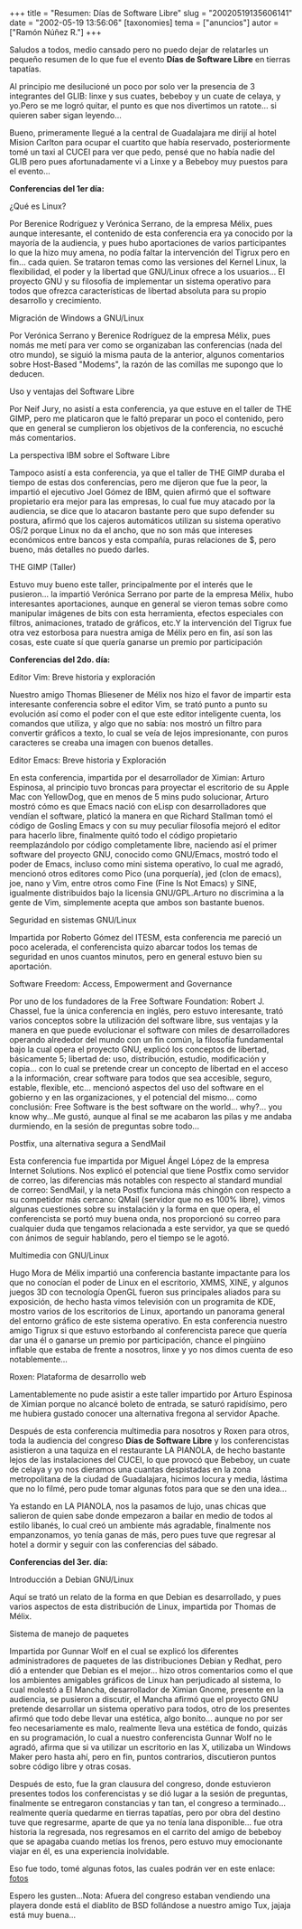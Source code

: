 +++
title = "Resumen: Días de Software Libre"
slug = "20020519135606141"
date = "2002-05-19 13:56:06"
[taxonomies]
tema = ["anuncios"]
autor = ["Ramón Núñez R."]
+++

Saludos a todos, medio cansado pero no puedo dejar de relatarles un
pequeño resumen de lo que fue el evento **Días de Software Libre** en
tierras tapatías.  
  
Al principio me desilucioné un poco por solo ver la presencia de 3
integrantes del GLIB: linxe y sus cuates, bebeboy y un cuate de celaya,
y yo.Pero se me logró quitar, el punto es que nos divertimos un
ratote... si quieren saber sigan leyendo...

<!-- more -->
Bueno, primeramente llegué a la central de Guadalajara me dirijí al
hotel Mision Carlton para ocupar el cuartito que había reservado,
posteriormente tomé un taxi al CUCEI para ver que pedo, pensé que no
había nadie del GLIB pero pues afortunadamente vi a Linxe y a Bebeboy
muy puestos para el evento...  
  
**Conferencias del 1er día:**  
  
¿Qué es Linux?  
  
Por Berenice Rodríguez y Verónica Serrano, de la empresa Mélix, pues
aunque interesante, el contenido de esta conferencia era ya conocido por
la mayoría de la audiencia, y pues hubo aportaciones de varios
participantes lo que la hizo muy amena, no podía faltar la intervención
del Tigrux pero en fin... cada quien. Se trataron temas como las
versiones del Kernel Linux, la flexibilidad, el poder y la libertad que
GNU/Linux ofrece a los usuarios... El proyecto GNU y su filosofía de
implementar un sistema operativo para todos que ofrezca características
de libertad absoluta para su propio desarrollo y crecimiento.  
  
Migración de Windows a GNU/Linux  
  
Por Verónica Serrano y Berenice Rodríguez de la empresa Mélix, pues
nomás me metí para ver como se organizaban las conferencias (nada del
otro mundo), se siguió la misma pauta de la anterior, algunos
comentarios sobre Host-Based "Modems", la razón de las comillas me
supongo que lo deducen.  
  
Uso y ventajas del Software Libre  
  
Por Neif Jury, no asistí a esta conferencia, ya que estuve en el taller
de THE GIMP, pero me platicaron que le faltó preparar un poco el
contenido, pero que en general se cumplieron los objetivos de la
conferencia, no escuché más comentarios.  
  
La perspectiva IBM sobre el Software Libre  
  
Tampoco asistí a esta conferencia, ya que el taller de THE GIMP duraba
el tiempo de estas dos conferencias, pero me dijeron que fue la peor, la
impartió el ejecutivo Joel Gómez de IBM, quien afirmó que el software
propietario era mejor para las empresas, lo cual fue muy atacado por la
audiencia, se dice que lo atacaron bastante pero que supo defender su
postura, afirmó que los cajeros automáticos utilizan su sistema
operativo OS/2 porque Linux no da el ancho, que no son más que intereses
económicos entre bancos y esta compañía, puras relaciones de $, pero
bueno, más detalles no puedo darles.  
  
THE GIMP (Taller)  
  
Estuvo muy bueno este taller, principalmente por el interés que le
pusieron... la impartió Verónica Serrano por parte de la empresa Mélix,
hubo interesantes aportaciones, aunque en general se vieron temas sobre
como manipular imágenes de bits con esta herramienta, efectos especiales
con filtros, animaciones, tratado de gráficos, etc.Y la intervención del
Tigrux fue otra vez estorbosa para nuestra amiga de Mélix pero en fin,
así son las cosas, este cuate sí que quería ganarse un premio por
participación  
  
**Conferencias del 2do. día:**  
  
Editor Vim: Breve historia y exploración  
  
Nuestro amigo Thomas Bliesener de Mélix nos hizo el favor de impartir
esta interesante conferencia sobre el editor Vim, se trató punto a punto
su evolución así como el poder con el que este editor inteligente
cuenta, los comandos que utiliza, y algo que no sabía: nos mostró un
filtro para convertir gráficos a texto, lo cual se veía de lejos
impresionante, con puros caracteres se creaba una imagen con buenos
detalles.  
  
Editor Emacs: Breve historia y Exploración  
  
En esta conferencia, impartida por el desarrollador de Ximian: Arturo
Espinosa, al principio tuvo broncas para proyectar el escritorio de su
Apple Mac con YellowDog, que en menos de 5 mins pudo solucionar, Arturo
mostró cómo es que Emacs nació con eLisp con desarrolladores que vendían
el software, platicó la manera en que Richard Stallman tomó el código de
Gosling Emacs y con su muy peculiar filosofía mejoró el editor para
hacerlo libre, finalmente quitó todo el código propietario
reemplazándolo por código completamente libre, naciendo así el primer
software del proyecto GNU, conocido como GNU/Emacs, mostró todo el poder
de Emacs, incluso como mini sistema operativo, lo cual me agradó,
mencionó otros editores como Pico (una porquería), jed (clon de emacs),
joe, nano y Vim, entre otros como Fine (Fine Is Not Emacs) y SINE,
igualmente distribuidos bajo la licensia GNU/GPL.Arturo no discrimina a
la gente de Vim, simplemente acepta que ambos son bastante buenos.  
  
Seguridad en sistemas GNU/Linux  
  
Impartida por Roberto Gómez del ITESM, esta conferencia me pareció un
poco acelerada, el conferencista quizo abarcar todos los temas de
seguridad en unos cuantos minutos, pero en general estuvo bien su
aportación.  
  
Software Freedom: Access, Empowerment and Governance  
  
Por uno de los fundadores de la Free Software Foundation: Robert J.
Chassel, fue la única conferencia en inglés, pero estuvo interesante,
trató varios conceptos sobre la utilización del software libre, sus
ventajas y la manera en que puede evolucionar el software con miles de
desarrolladores operando alrededor del mundo con un fin común, la
filosofía fundamental bajo la cual opera el proyecto GNU, explicó los
conceptos de libertad, básicamente 5; libertad de: uso, distribución,
estudio, modificación y copia... con lo cual se pretende crear un
concepto de libertad en el acceso a la información, crear software para
todos que sea accesible, seguro, estable, flexible, etc... mencionó
aspectos del uso del software en el gobierno y en las organizaciones, y
el potencial del mismo... como conclusión: Free Software is the best
software on the world... why?... you know why...Me gustó, aunque al
final se me acabaron las pilas y me andaba durmiendo, en la sesión de
preguntas sobre todo...  
  
Postfix, una alternativa segura a SendMail  
  
Esta conferencia fue impartida por Miguel Ángel López de la empresa
Internet Solutions. Nos explicó el potencial que tiene Postfix como
servidor de correo, las diferencias más notables con respecto al
standard mundial de correo: SendMail, y la neta Postfix funciona más
chingón con respecto a su competidor más cercano: QMail (servidor que no
es 100% libre), vimos algunas cuestiones sobre su instalación y la forma
en que opera, el conferencista se portó muy buena onda, nos proporcionó
su correo para cualquier duda que tengamos relacionada a este servidor,
ya que se quedó con ánimos de seguir hablando, pero el tiempo se le
agotó.  
  
Multimedia con GNU/Linux  
  
Hugo Mora de Mélix impartió una conferencia bastante impactante para los
que no conocían el poder de Linux en el escritorio, XMMS, XINE, y
algunos juegos 3D con tecnología OpenGL fueron sus principales aliados
para su exposición, de hecho hasta vimos televisión con un programita de
KDE, mostro varios de los escritorios de Linux, aportando un panorama
general del entorno gráfico de este sistema operativo. En esta
conferencia nuestro amigo Tigrux si que estuvo estorbando al
conferencista parece que quería dar una él o ganarse un premio por
participación, chance el pingüino inflable que estaba de frente a
nosotros, linxe y yo nos dimos cuenta de eso notablemente...  
  
Roxen: Plataforma de desarrollo web  
  
Lamentablemente no pude asistir a este taller impartido por Arturo
Espinosa de Ximian porque no alcancé boleto de entrada, se saturó
rapidísimo, pero me hubiera gustado conocer una alternativa fregona al
servidor Apache.  
  
Después de esta conferencia multimedia para nosotros y Roxen para otros,
toda la audiencia del congreso **Días de Software Libre** y los
conferencistas asistieron a una taquiza en el restaurante LA PIANOLA, de
hecho bastante lejos de las instalaciones del CUCEI, lo que provocó que
Bebeboy, un cuate de celaya y yo nos dieramos una cuantas despistadas en
la zona metropolitana de la ciudad de Guadalajara, hicimos locura y
media, lástima que no lo filmé, pero pude tomar algunas fotos para que
se den una idea...  
  
Ya estando en LA PIANOLA, nos la pasamos de lujo, unas chicas que
salieron de quien sabe donde empezaron a bailar en medio de todos al
estilo libanés, lo cual creó un ambiente más agradable, finalmente nos
empanzonamos, yo tenía ganas de más, pero pues tuve que regresar al
hotel a dormir y seguir con las conferencias del sábado.  
  
**Conferencias del 3er. día:**  
  
  
  
Introducción a Debian GNU/Linux  
  
Aquí se trató un relato de la forma en que Debian es desarrollado, y
pues varios aspectos de esta distribución de Linux, impartida por Thomas
de Mélix.  
  
Sistema de manejo de paquetes  
  
Impartida por Gunnar Wolf en el cual se explicó los diferentes
administradores de paquetes de las distribuciones Debian y Redhat, pero
dió a entender que Debian es el mejor... hizo otros comentarios como el
que los ambientes amigables gráficos de Linux han perjudicado al
sistema, lo cual molestó a El Mancha, desarrollador de Ximian Gnome,
presente en la audiencia, se pusieron a discutir, el Mancha afirmó que
el proyecto GNU pretende desarrollar un sistema operativo para todos,
otro de los presentes afirmó que todo debe llevar una estética, algo
bonito... aunque no por ser feo necesariamente es malo, realmente lleva
una estética de fondo, quizás en su programación, lo cual a nuestro
conferencista Gunnar Wolf no le agradó, afirma que si va utilizar un
escritorio en las X, utilizaba un Windows Maker pero hasta ahí, pero en
fin, puntos contrarios, discutieron puntos sobre código libre y otras
cosas.  
  
Después de esto, fue la gran clausura del congreso, donde estuvieron
presentes todos los conferencistas y se dió lugar a la sesión de
preguntas, finalmente se entregaron constancias y tan tan, el congreso a
terminado... realmente quería quedarme en tierras tapatías, pero por
obra del destino tuve que regresarme, aparte de que ya no tenía lana
disponible... fue otra historia la regresada, nos regresamos en el
carrito del amigo de bebeboy que se apagaba cuando metías los frenos,
pero estuvo muy emocionante viajar en él, es una experiencia
inolvidable.  
  
Eso fue todo, tomé algunas fotos, las cuales podrán ver en este enlace:
[fotos](http://www.prosat.com.mx/dsl/)  
  
Espero les gusten...Nota: Afuera del congreso estaban vendiendo una
playera donde está el diablito de BSD follándose a nuestro amigo Tux,
jajaja está muy buena...

